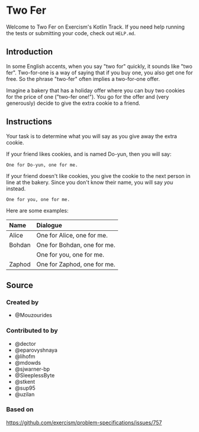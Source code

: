 # Two Fer

Welcome to Two Fer on Exercism's Kotlin Track.
If you need help running the tests or submitting your code, check out `HELP.md`.

## Introduction

In some English accents, when you say "two for" quickly, it sounds like "two fer".
Two-for-one is a way of saying that if you buy one, you also get one for free.
So the phrase "two-fer" often implies a two-for-one offer.

Imagine a bakery that has a holiday offer where you can buy two cookies for the price of one ("two-fer one!").
You go for the offer and (very generously) decide to give the extra cookie to a friend.

## Instructions

Your task is to determine what you will say as you give away the extra cookie.

If your friend likes cookies, and is named Do-yun, then you will say:

```text
One for Do-yun, one for me.
```

If your friend doesn't like cookies, you give the cookie to the next person in line at the bakery.
Since you don't know their name, you will say _you_ instead.

```text
One for you, one for me.
```

Here are some examples:

|Name    |Dialogue
|:-------|:------------------
|Alice   |One for Alice, one for me.
|Bohdan  |One for Bohdan, one for me.
|        |One for you, one for me.
|Zaphod  |One for Zaphod, one for me.

## Source

### Created by

- @Mouzourides

### Contributed to by

- @dector
- @eparovyshnaya
- @lihofm
- @mdowds
- @sjwarner-bp
- @SleeplessByte
- @stkent
- @sup95
- @uzilan

### Based on

https://github.com/exercism/problem-specifications/issues/757